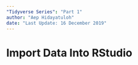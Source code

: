 ```yaml
---
"Tidyverse Series": "Part 1"
author: "Aep Hidayatuloh"
date: "Last Update: 16 December 2019"
---
```


# Import Data Into RStudio
